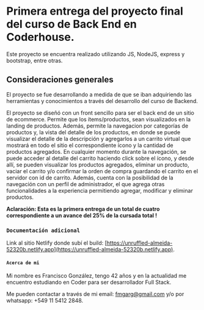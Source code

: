 # Primera entrega del proyecto final del curso de Back End en Coderhouse. 

Este proyecto se encuentra realizado utilizando JS, NodeJS, express y bootstrap, entre otras.

## Consideraciones generales

El proyecto se fue desarrollando a medida de que se iban adquiriendo las herramientas y conocimientos a través del desarrollo del curso de Backend.

El proyecto se diseñó con un front sencillo para ser el back end de un sitio de ecommerce. Permite que los ítems/productos, sean visualizados en la landing de productos. Además, permite la navegacion por categorías de productos y, la vista del detalle de los productos, en donde se puede visualizar el detalle de la descripción y agregarlos a un carrito virtual que mostrará en todo el sitio el correspondiente ícono y la cantidad de productos agregados. 
En cualquier momento durante la navegación, se puede acceder al detalle del carrito haciendo click sobre el ícono, y desde allí, se pueden visualizar los productos agregados, eliminar un producto, vaciar el carrito y/o confirmar la orden de compra guardando el carrito en el servidor con id de carrito. 
Además, cuenta con la posibilidad de la navegación con un perfil de administrador, el que agrega otras funcionalidades a la experiencia permitiendo agregar, modificar y eliminar productos.

**Aclaración: Esta es la primera entrega de un total de cuatro correspondiente a un avance del 25% de la cursada total !**

### `Documentación adicional`

Link al sitio Netlify donde subí el build: [https://unruffled-almeida-52320b.netlify.app](https://unruffled-almeida-52320b.netlify.app).

#### `Acerca de mi`

Mi nombre es Francisco González, tengo 42 años y en la actualidad me encuentro estudiando en Coder para ser desarrollador Full Stack. 

Me pueden contactar a través de mi email: [fmgarg@gmail.com](mailto:fmgarg@gmail.com) y/o por whatsapp: +549 11 5412 2848.